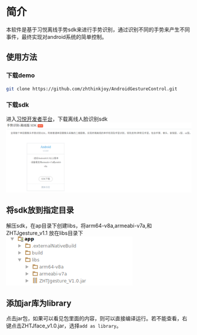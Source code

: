 # 简介
本软件是基于习悦离线手势sdk来进行手势识别，通过识别不同的手势来产生不同事件，最终实现对android系统的简单控制。

## 使用方法
### 下载demo
```bash
git clone https://github.com/zhthinkjoy/AndroidGestureControl.git
```

### 下载sdk
进入[习悦开发者平台](https://dev.zhthinkjoy.com/SDK)，下载离线人脸识别sdk
[![](https://github.com/zhthinkjoy/git_resource/raw/master/ZHThinkjoyGesture_Android_SDK/gesture_sdk_download.png)](https://dev.zhthinkjoy.com/SDK)

## 将sdk放到指定目录
解压sdk，在ap目录下创建libs，将arm64-v8a,armeabi-v7a,和ZHTJgesture_v1.1 放在libs目录下
![](https://github.com/zhthinkjoy/git_resource/raw/master/ZHThinkjoyGesture_Android_SDK/add_gesture_library.png)

## 添加jar库为library
点击jar包，如果可以看见包里面的内容，则可以直接编译运行。若不能查看，右键点击ZHTJface_v1.0.jar，选择`add as library`。


